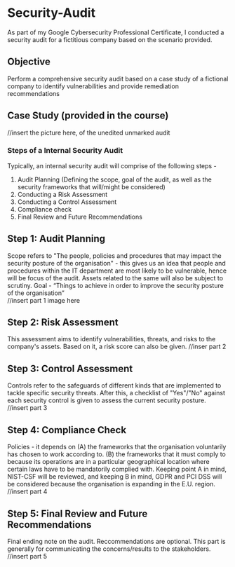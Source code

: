 # Security-Audit

As part of my Google Cybersecurity Professional Certificate, I conducted a security audit for a fictitious company based on the scenario provided. 
## Objective
Perform a comprehensive security audit based on a case study of a fictional company to identify vulnerabilities and provide remediation recommendations
## Case Study (provided in the course)
//insert the picture here, of the unedited unmarked audit
### Steps of a Internal Security Audit
Typically, an internal security audit will comprise of the following steps - 
1. Audit Planning (Defining the scope, goal of the audit, as well as the security frameworks that will/might be considered)
2. Conducting a Risk Assessment
3. Conducting a Control Assessment
4. Compliance check
5. Final Review and Future Recommendations
## Step 1: Audit Planning
Scope refers to "The people, policies and procedures that may impact the security posture of the organisation" - this gives us an idea that people and procedures within the IT department are most likely to be vulnerable, hence will be focus of the audit. Assets related to the same will also be subject to scrutiny.
Goal - “Things to achieve in order to improve the security posture of the organisation”  
//insert part 1 image here
## Step 2: Risk Assessment
This assessment aims to identify vulnerabilities, threats, and risks to the company's assets. Based on it, a risk score can also be given. 
//inser part 2
## Step 3: Control Assessment
Controls refer to the safeguards of different kinds that are implemented to tackle specific security threats. After this, a checklist of "Yes"/"No" against each security control is given to assess the current security posture.
//insert part 3
## Step 4: Compliance Check
Policies - it depends on (A) the frameworks that the organisation voluntarily has chosen to work according to. (B) the frameworks that it must comply to because its operations are in a particular geographical location where certain laws have to be mandatorily complied with. Keeping point A in mind, NIST-CSF will be reviewed, and keeping B in mind, GDPR and PCI DSS will be considered because the organisation is expanding in the E.U. region.
//insert part 4
## Step 5: Final Review and Future Recommendations
Final ending note on the audit. Reccommendations are optional. This part is generally for communicating the concerns/results to the stakeholders.
//insert part 5
